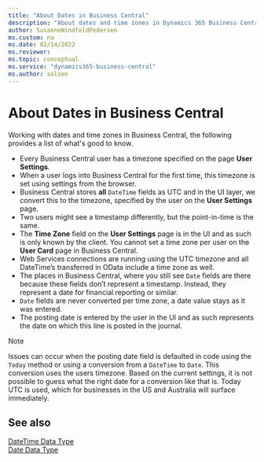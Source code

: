 ```yaml
---
title: "About Dates in Business Central"
description: "About dates and time zones in Dynamics 365 Business Central"
author: SusanneWindfeldPedersen
ms.custom: na
ms.date: 02/14/2022
ms.reviewer: 
ms.topic: conceptual
ms.service: "dynamics365-business-central"
ms.author: solsen
---
```


# About Dates in Business Central

Working with dates and time zones in Business Central, the following provides a list of what's good to know.

- Every Business Central user has a timezone specified on the page **User Settings**.
- When a user logs into Business Central for the first time, this timezone is set using settings from the browser.
- Business Central stores **all** `DateTime` fields as UTC and in the UI layer, we convert this to the timezone, specified by the user on the **User Settings** page.
- Two users might see a timestamp differently, but the point-in-time is the same.
- The **Time Zone** field on the **User Settings** page is in the UI and as such is only known by the client. You cannot set a time zone per user on the **User Card** page in Business Central.
- Web Services connections are running using the UTC timezone and all DateTime’s transferred in OData include a time zone as well. 
- The places in Business Central, where you still see `Date` fields are there because these fields don’t represent a timestamp. Instead, they represent a date for financial reporting or similar.
- `Date` fields are never converted per time zone, a date value stays as it was entered.
- The posting date is entered by the user in the UI and as such represents the date on which this line is posted in the journal.

> [!NOTE]  
> Issues can occur when the posting date field is defaulted in code using the `Today` method or using a conversion from a `DateTime` to `Date`. This conversion uses the users timezone. Based on the current settings, it is not possible to guess what the right date for a conversion like that is. Today UTC is used, which for businesses in the US and Australia will surface immediately.

## See also

[DateTime Data Type](methods-auto/datetime/datetime-data-type.md)  
[Date Data Type](methods-auto/date/date-data-type.md)